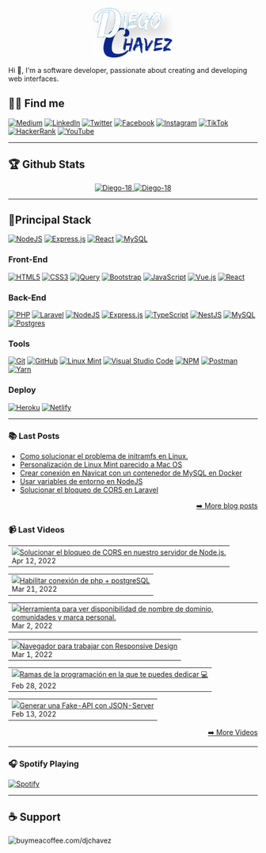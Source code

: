 <p align="center">
    <img src="img/logos/DC.jpg" with="100" height="100">
</p>
Hi 👋, I'm a software developer, passionate about creating and developing web interfaces.

## 🕵🏻 Find me

[![Medium](https://img.shields.io/badge/Medium-12100E?style=for-the-badge&logo=medium&logoColor=white)][medium]
[![LinkedIn](https://img.shields.io/badge/linkedin-%230077B5.svg?style=for-the-badge&logo=lin[linkedin]kedin&logoColor=white)][linkedin]
[![Twitter](https://img.shields.io/badge/Twitter-%231DA1F2.svg?style=for-the-badge&logo=Twitter&logoColor=white)][twitter]
[![Facebook](https://img.shields.io/badge/Facebook-%231877F2.svg?style=for-the-badge&logo=Facebook&logoColor=white)][facebook]
[![Instagram](https://img.shields.io/badge/Instagram-%23E4405F.svg?style=for-the-badge&logo=Instagram&logoColor=white)][instagram]
[![TikTok](https://img.shields.io/badge/TikTok-%23000000.svg?style=for-the-badge&logo=TikTok&logoColor=white)][tiktok]
[![HackerRank](https://img.shields.io/badge/-Hackerrank-2EC866?style=for-the-badge&logo=HackerRank&logoColor=white)][hackerrank]
[![YouTube](https://img.shields.io/badge/YouTube-%23FF0000.svg?style=for-the-badge&logo=YouTube&logoColor=white)][youtube]

----

## 🏆 Github Stats

<p align="center">
    <a href="https://github.com/ryo-ma/github-profile-trophy">
        <img src="https://github-profile-trophy.vercel.app/?username=Diego-18&show_icons=true&count_private=true" alt="Diego-18" />
        <img src="https://github-readme-stats.vercel.app/api/top-langs?username=Diego-18&show_icons=true&locale=en&count_private=true" alt="Diego-18" />
    </a>
</p>

----

## 🎯​Principal Stack

[![NodeJS](https://img.shields.io/badge/node.js-6DA55F?style=for-the-badge&logo=node.js&logoColor=white)][node]
[![Express.js](https://img.shields.io/badge/express.js-%23404d59.svg?style=for-the-badge&logo=express&logoColor=%2361DAFB)][express]
[![React](https://img.shields.io/badge/react-%2320232a.svg?style=for-the-badge&logo=react&logoColor=%2361DAFB)][react]
[![MySQL](https://img.shields.io/badge/mysql-%2300f.svg?style=for-the-badge&logo=mysql&logoColor=white)][mysql]

### Front-End

[![HTML5](https://img.shields.io/badge/html5-%23E34F26.svg?style=for-the-badge&logo=html5&logoColor=white)][html5]
[![CSS3](https://img.shields.io/badge/css3-%231572B6.svg?style=for-the-badge&logo=css3&logoColor=white)][css3]
[![jQuery](https://img.shields.io/badge/jquery-%230769AD.svg?style=for-the-badge&logo=jquery&logoColor=white)][jquery]
[![Bootstrap](https://img.shields.io/badge/bootstrap-%23563D7C.svg?style=for-the-badge&logo=bootstrap&logoColor=white)][bootstrap]
[![JavaScript](https://img.shields.io/badge/javascript-%23323330.svg?style=for-the-badge&logo=javascript&logoColor=%23F7DF1E)][javascript]
[![Vue.js](https://img.shields.io/badge/vuejs-%2335495e.svg?style=for-the-badge&logo=vuedotjs&logoColor=%234FC08D)][vue]
[![React](https://img.shields.io/badge/react-%2320232a.svg?style=for-the-badge&logo=react&logoColor=%2361DAFB)][react]

### Back-End

[![PHP](https://img.shields.io/badge/php-%23777BB4.svg?style=for-the-badge&logo=php&logoColor=white)][php]
[![Laravel](https://img.shields.io/badge/laravel-%23FF2D20.svg?style=for-the-badge&logo=laravel&logoColor=white)][laravel]
[![NodeJS](https://img.shields.io/badge/node.js-6DA55F?style=for-the-badge&logo=node.js&logoColor=white)][node]
[![Express.js](https://img.shields.io/badge/express.js-%23404d59.svg?style=for-the-badge&logo=express&logoColor=%2361DAFB)][express]
[![TypeScript](https://img.shields.io/badge/typescript-%23007ACC.svg?style=for-the-badge&logo=typescript&logoColor=white)][typescript]
[![NestJS](https://img.shields.io/badge/nestjs-%23E0234E.svg?style=for-the-badge&logo=nestjs&logoColor=white)][nestjs]
[![MySQL](https://img.shields.io/badge/mysql-%2300f.svg?style=for-the-badge&logo=mysql&logoColor=white)][mysql]
[![Postgres](https://img.shields.io/badge/postgres-%23316192.svg?style=for-the-badge&logo=postgresql&logoColor=white)][postgres]

### Tools

[![Git](https://img.shields.io/badge/git-%23F05033.svg?style=for-the-badge&logo=git&logoColor=white)][git]
[![GitHub](https://img.shields.io/badge/github-%23121011.svg?style=for-the-badge&logo=github&logoColor=white)][github]
[![Linux Mint](https://img.shields.io/badge/Linux%20Mint-87CF3E?style=for-the-badge&logo=Linux%20Mint&logoColor=white)][linuxmint]
[![Visual Studio Code](https://img.shields.io/badge/Visual%20Studio%20Code-0078d7.svg?style=for-the-badge&logo=visual-studio-code&logoColor=white)][vscode]
[![NPM](https://img.shields.io/badge/NPM-%23000000.svg?style=for-the-badge&logo=npm&logoColor=white)][npm]
[![Postman](https://img.shields.io/badge/Postman-FF6C37?style=for-the-badge&logo=postman&logoColor=white)][postman]
[![Yarn](https://img.shields.io/badge/yarn-%232C8EBB.svg?style=for-the-badge&logo=yarn&logoColor=white)][yarn]

### Deploy

[![Heroku](https://img.shields.io/badge/heroku-%23430098.svg?style=for-the-badge&logo=heroku&logoColor=white)][heroku]
[![Netlify](https://img.shields.io/badge/netlify-%23000000.svg?style=for-the-badge&logo=netlify&logoColor=#00C7B7)][netlify]

----

### 📚​ Last Posts
<!-- BLOG-POST-LIST:START -->
- [Como solucionar el problema de initramfs en Linux.](https://diegochavez-dc.medium.com/como-solucionar-el-problema-de-initramfs-en-linux-699a0c5623a3?source=rss-76dafd37da4d------2)
- [Personalización de Linux Mint parecido a Mac OS](https://diegochavez-dc.medium.com/personalizaci%C3%B3n-de-linux-mint-parecido-a-mac-os-6e3678f24706?source=rss-76dafd37da4d------2)
- [Crear conexión en Navicat con un contenedor de MySQL en Docker](https://diegochavez-dc.medium.com/crear-conexi%C3%B3n-en-navicat-con-un-contenedor-de-mysql-en-docker-7f01ee8d13ae?source=rss-76dafd37da4d------2)
- [Usar variables de entorno en NodeJS](https://diegochavez-dc.medium.com/usar-variables-de-entorno-en-nodejs-60fa76ceaee6?source=rss-76dafd37da4d------2)
- [Solucionar el bloqueo de CORS en Laravel](https://diegochavez-dc.medium.com/solucionar-el-bloqueo-de-cors-en-laravel-5cea0997b60e?source=rss-76dafd37da4d------2)
<!-- BLOG-POST-LIST:END -->

<p align="right"><a href="https://diegochavez-dc.medium.com">➡️ More blog posts</a></p>

### 📹​​ Last Videos
<!-- YT:START --><table style="width:100%"><tr><td><a href="https://www.youtube.com/watch?v=6hh-n_h2iCo"><img width="50%" src="https://i.ytimg.com/vi/6hh-n_h2iCo/mqdefault.jpg"></a><a href="https://www.youtube.com/watch?v=6hh-n_h2iCo">Solucionar el bloqueo de CORS en nuestro servidor de Node.js.</a><br/>Apr 12, 2022</td></tr></table>
<table style="width:100%"><tr><td><a href="https://www.youtube.com/watch?v=PzNWkVm_Fmw"><img width="50%" src="https://i.ytimg.com/vi/PzNWkVm_Fmw/mqdefault.jpg"></a><a href="https://www.youtube.com/watch?v=PzNWkVm_Fmw">Habilitar conexión de php + postgreSQL</a><br/>Mar 21, 2022</td></tr></table>
<table style="width:100%"><tr><td><a href="https://www.youtube.com/watch?v=lmyEr5kWqOg"><img width="50%" src="https://i.ytimg.com/vi/lmyEr5kWqOg/mqdefault.jpg"></a><a href="https://www.youtube.com/watch?v=lmyEr5kWqOg">Herramienta para ver disponibilidad de nombre de dominio, comunidades y marca personal.</a><br/>Mar 2, 2022</td></tr></table>
<table style="width:100%"><tr><td><a href="https://www.youtube.com/watch?v=eetjp-xQ1iY"><img width="50%" src="https://i.ytimg.com/vi/eetjp-xQ1iY/mqdefault.jpg"></a><a href="https://www.youtube.com/watch?v=eetjp-xQ1iY">Navegador para trabajar con Responsive Design</a><br/>Mar 1, 2022</td></tr></table>
<table style="width:100%"><tr><td><a href="https://www.youtube.com/watch?v=oiZ0cvD8cek"><img width="50%" src="https://i.ytimg.com/vi/oiZ0cvD8cek/mqdefault.jpg"></a><a href="https://www.youtube.com/watch?v=oiZ0cvD8cek">Ramas de la programación en la que te puedes dedicar 💻</a><br/>Feb 28, 2022</td></tr></table>
<table style="width:100%"><tr><td><a href="https://www.youtube.com/watch?v=RN9rIYNjIsg"><img width="50%" src="https://i.ytimg.com/vi/RN9rIYNjIsg/mqdefault.jpg"></a><a href="https://www.youtube.com/watch?v=RN9rIYNjIsg">Generar una Fake-API con JSON-Server</a><br/>Feb 13, 2022</td></tr></table>
<!-- YT:END -->

<p align="right"><a href="https://www.youtube.com/channel/UCmEibejCVRl39zJyjsWlXdA">➡️ More Videos</a></p>

----

### 🎧​ Spotify Playing

[![Spotify](https://spotify-now-playing-weld.vercel.app/api/spotify)]()

----

## ☕ Support

 <a href="https://www.buymeacoffee.com/djchavez">
    <img align="left" src="https://cdn.buymeacoffee.com/buttons/v2/default-yellow.png" height="50" width="210" alt="buymeacoffee.com/djchavez " />
 </a>

[website]: https://wwww.diegochavez-dc.com
[medium]: https://diegochavez-dc.medium.com
[linkedin]: https://www.linkedin.com/in/diego-jose-chavez-chirinos-9a7034a6
[twitter]: https://twitter.com/diego_chavez_dc
[facebook]: https://www.facebook.com/d.j.c.c.20
[instagram]: https://www.instagram.com/diego.chavez.dc
[tiktok]: https://www.tiktok.com/@diego.chavez.dc
[hackerrank]: https://www.hackerrank.com/ingdiegochavez18
[youtube]: https://www.youtube.com/channel/UCmEibejCVRl39zJyjsWlXdA

<!--    Technologies     -->
[node]: https://nodejs.org/
[express]: https://expressjs.com/
[react]: https://reactjs.org/
[mysql]: https://www.mysql.com/
[html5]: https://www.w3schools.com/html/
[css3]: https://www.w3schools.com/css/
[jquery]: https://jquery.com/
[bootstrap]: https://getbootstrap.com/
[javascript]: https://developer.mozilla.org/en-US/docs/Web/JavaScript
[vue]: https://vuejs.org/
[typescript]: https://www.typescriptlang.org/
[nestjs]: https://nestjs.com/
[php]: https://www.php.net/
[laravel]: https://laravel.com/
[postgres]: https://www.postgresql.org/
[git]: https://git-scm.com/
[github]: https://github.com/
[linuxmint]: https://www.linuxmint.com/
[vscode]: https://code.visualstudio.com/
[npm]: https://www.npmjs.com/
[postman]: https://www.getpostman.com/
[yarn]: https://yarnpkg.com/
[heroku]: https://www.heroku.com/
[netlify]: https://www.netlify.com/
